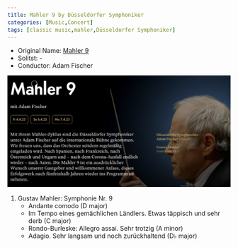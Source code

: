```yaml
---
title: Mahler 9 by Düsseldorfer Symphoniker
categories: [Music,Concert]
tags: [classic music,mahler,Düsseldorfer Symphoniker]
---
```


- Original Name: [Mahler 9](https://www.tonhalle.de/veranstaltung/sternzeichen/14262-mahler-9)
- Solitst: -
- Conductor: Adam Fischer

![Mahler9th](mahler9.jpg)

1. Gustav Mahler: Symphonie Nr. 9
    - Andante comodo (D major)
    - Im Tempo eines gemächlichen Ländlers. Etwas täppisch und sehr derb (C major)
    - Rondo-Burleske: Allegro assai. Sehr trotzig (A minor)
    - Adagio. Sehr langsam und noch zurückhaltend (D♭ major)